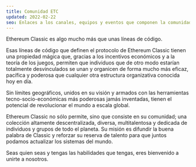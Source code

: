 ```yaml
---
title: Comunidad ETC
updated: 2022-02-22
seo: Enlaces a los canales, equipos y eventos que componen la comunidad de Ethereum Classic. Participa en él.
---
```


Ethereum Classic es algo mucho más que unas líneas de código.

Esas líneas de código que definen el protocolo de Ethereum Classic tienen una propiedad mágica que, gracias a los incentivos económicos y a la teoría de los juegos, permiten que individuos que de otro modo estarían totalmente desvinculados se unan y organicen de forma mucho más eficaz, pacífica y poderosa que cualquier otra estructura organizativa conocida hoy en día.

Sin límites geográficos, unidos en su visión y armados con las herramientas tecno-socio-económicas más poderosas jamás inventadas, tienen el potencial de revolucionar el mundo a escala global.

Ethereum Classic no sólo permite, sino que consiste en su comunidad; una colección altamente descentralizada, diversa, multitalentosa y dedicada de individuos y grupos de todo el planeta. Su misión es difundir la buena palabra de Classic y reforzar su reserva de talento para que juntos podamos actualizar [](/why-classic/code-is-law) los sistemas del mundo.

Seas quien seas y tengas las habilidades que tengas, eres bienvenido a unirte a nosotros.
